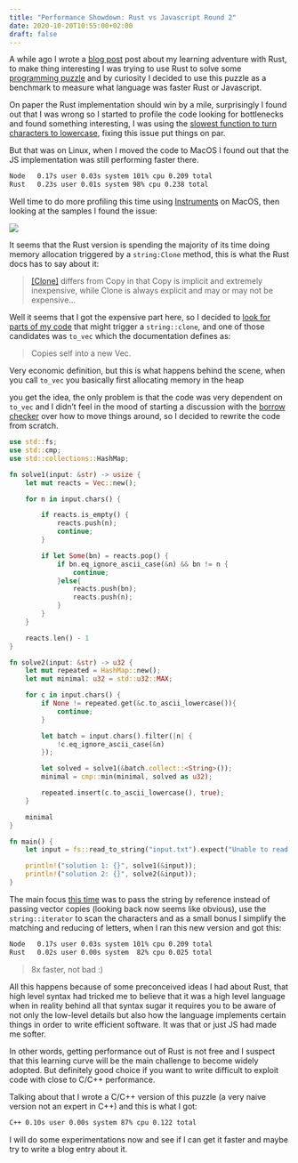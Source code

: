 ```yaml
---
title: "Performance Showdown: Rust vs Javascript Round 2"
date: 2020-10-20T10:55:00+02:00
draft: false
---
```


A while ago I wrote a [blog post](https://cesarvr.io/post/rust-performance/) post about my learning adventure with Rust, to make thing interesting I was trying to use Rust to solve some [programming puzzle](https://adventofcode.com/2018/day/5) and by curiosity I decided to use this puzzle as a benchmark to measure what language was faster Rust or Javascript.

On paper the Rust implementation should win by a mile, surprisingly I found out that I was wrong so I started to profile the code looking for bottlenecks and found something interesting, I was using the [slowest function to turn characters to lowercase](https://cesarvr.io/post/rust-performance/), fixing this issue put things on par.

But that was on Linux, when I moved the code to MacOS I found out that the JS implementation was still performing faster there.


```sh
Node   0.17s user 0.03s system 101% cpu 0.209 total
Rust   0.23s user 0.01s system 98% cpu 0.238 total
```

Well time to do more profiling this time using [Instruments](https://help.apple.com/instruments/mac/current/) on MacOS, then looking at the samples I found the issue:  

![](https://github.com/cesarvr/hugo-blog/blob/master/static/rust/malloc-xcode-2.png?raw=true)

It seems that the Rust version is spending the majority of its time doing memory allocation triggered by a ``string:Clone`` method, this is what the Rust docs has to say about it:

> [[Clone]](https://doc.rust-lang.org/std/clone/trait.Clone.html) differs from Copy in that Copy is implicit and extremely inexpensive, while Clone is always explicit and may or may not be expensive...

Well it seems that I got the expensive part here, so I decided to [look for parts of my code](https://github.com/cesarvr/AOCRust/blob/master/day-5/first/src/main.rs) that might trigger a ``string::clone``, and one of those candidates was ``to_vec`` which the documentation defines as:

> Copies self into a new Vec.

Very economic definition, but this is what happens behind the scene, when you call ``to_vec`` you basically first allocating memory in the heap 

you get the idea, the only problem is that the code was very dependent on ``to_vec`` and I didn’t feel in the mood of starting a discussion with the [borrow checker](https://doc.rust-lang.org/1.8.0/book/references-and-borrowing.html) over how to move things around, so I decided to rewrite the code from scratch.  


```rust
use std::fs;
use std::cmp;
use std::collections::HashMap;

fn solve1(input: &str) -> usize {
    let mut reacts = Vec::new();

    for n in input.chars() {

        if reacts.is_empty() {
            reacts.push(n);
            continue;
        }

        if let Some(bn) = reacts.pop() {
            if bn.eq_ignore_ascii_case(&n) && bn != n {
                continue;
            }else{
                reacts.push(bn);
                reacts.push(n);
            }
        }
    }

    reacts.len() - 1
}

fn solve2(input: &str) -> u32 {
    let mut repeated = HashMap::new();
    let mut minimal: u32 = std::u32::MAX;

    for c in input.chars() {
        if None != repeated.get(&c.to_ascii_lowercase()){
            continue;
        }

        let batch = input.chars().filter(|n| {
            !c.eq_ignore_ascii_case(&n)
        });

        let solved = solve1(&batch.collect::<String>());
        minimal = cmp::min(minimal, solved as u32);

        repeated.insert(c.to_ascii_lowercase(), true);
    }

    minimal
}

fn main() {
    let input = fs::read_to_string("input.txt").expect("Unable to read file");

    println!("solution 1: {}", solve1(&input));
    println!("solution 2: {}", solve2(&input));
}
```

The main focus [this time](https://github.com/cesarvr/AOCRust/blob/master/day-5/rewrite/src/main.rs) was to pass the string by reference instead of passing vector copies (looking back now seems like obvious), use the ``string::iterator`` to scan the characters and as a small bonus I simplify the matching and reducing of letters, when I ran this new version and got this:


```sh
Node   0.17s user 0.03s system 101% cpu 0.209 total
Rust   0.02s user 0.00s system  82% cpu 0.025 total
```
> 8x faster, not bad :)

All this happens because of some preconceived ideas I had about Rust, that high level syntax had tricked me to believe that it was a high level language when in reality behind all that syntax sugar it requires you to be aware of not only the low-level details but also how the language implements certain things in order to write efficient software. It was that or just JS had made me softer.

In other words, getting performance out of Rust is not free and I suspect that this learning curve will be the main challenge to become widely adopted. But definitely good choice if you want to write difficult to exploit code with close to C/C++ performance.

Talking about that I wrote a C/C++ version of this puzzle (a very naive version not an expert in C++) and this is what I got:

```sh
C++ 0.10s user 0.00s system 87% cpu 0.122 total
```

I will do some experimentations now and see if I can get it faster and maybe try to write a blog entry about it.
